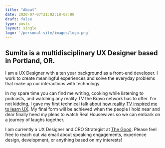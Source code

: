```yaml
---
title: "About"
date: 2020-07-07T21:02:18-07:00
draft: false
type: posts
layout: single
logo: '/personal-site/images/logo.png'
---
```


## Sumita is a multidisciplinary UX Designer based in Portland, OR.

I am a UX Designer with a ten year background as a front-end developer. I work to create meaningful experiences and solve the everyday problems that make up our interactions with technology.

In my spare time you can find me writing, cooking while listening to podcasts, and watching any reality TV the Bravo network has to offer. I'm not kidding, I gave my first technical talk about [how reality TV inspired me to learn UX](/personal-site/work/creative/#speaking-engagements). My final form will be achieved when the people I hold near and dear finally heed my pleas to watch Real Housewives so we can embark on a journey of laughs together.

I am currently a UX Designer and CRO Strategist at [The Good](http://thegood.com). Please feel free to reach out via email about speaking engagements, experience design, development, or anything based on my interests!